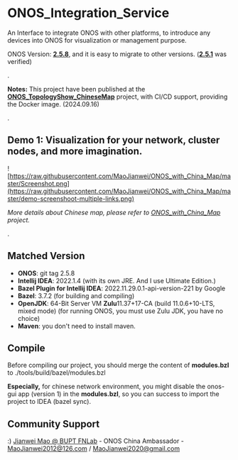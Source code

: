 # ONOS_Integration_Service

An Interface to integrate ONOS with other platforms, to introduce any devices into ONOS for visualization or management purpose.

ONOS Version: [**2.5.8**](https://github.com/opennetworkinglab/onos/tree/2.5.8), and it is easy to migrate to other versions. ([**2.5.1**](https://github.com/opennetworkinglab/onos/tree/2.5.1) was verified)

.

**Notes:** This project have been published at the **[ONOS_TopologyShow_ChineseMap](https://github.com/MaoJianwei/ONOS_TopologyShow_ChineseMap)** project, with CI/CD support, providing the Docker image. (2024.09.16)

.

## Demo 1: Visualization for your network, cluster nodes, and more imagination.

![https://raw.githubusercontent.com/MaoJianwei/ONOS_with_China_Map/master/Screenshot.png](https://raw.githubusercontent.com/MaoJianwei/ONOS_with_China_Map/master/demo-screenshoot-multiple-links.png)

*More details about Chinese map, please refer to [ONOS_with_China_Map](https://github.com/MaoJianwei/ONOS_with_China_Map) project.*

.

## Matched Version

* **ONOS**: git tag 2.5.8
* **Intellij IDEA**: 2022.1.4 (with its own JRE. And I use Ultimate Edition.)
* **Bazel Plugin for Intellij IDEA**: 2022.11.29.0.1-api-version-221 by Google
* **Bazel**: 3.7.2 (for building and compiling)
* **OpenJDK**: 64-Bit Server VM **Zulu**11.37+17-CA (build 11.0.6+10-LTS, mixed mode) (for running ONOS, you must use Zulu JDK, you have no choice)
* **Maven**: you don't need to install maven.


## Compile

Before compiling our project, you should merge the content of **modules.bzl** to ./tools/build/bazel/modules.bzl

**Especially,** for chinese network environment, you might disable the onos-gui app (version 1) in the **modules.bzl**, so you can success to import the project to IDEA (bazel sync).


## Community Support

:) [Jianwei Mao @ BUPT FNLab](https://www.maojianwei.com/) - ONOS China Ambassador - MaoJianwei2012@126.com / MaoJianwei2020@gmail.com
